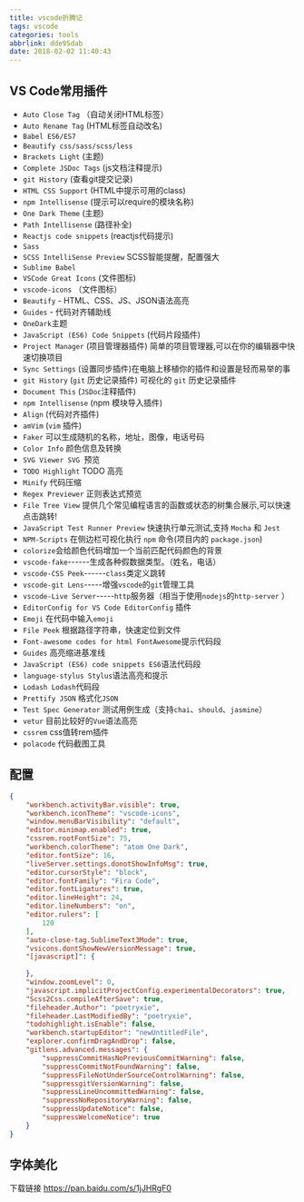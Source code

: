 ```yaml
---
title: vscode折腾记
tags: vscode
categories: tools
abbrlink: dde95dab
date: 2018-02-02 11:40:43
---
```


## VS Code常用插件

- `Auto Close Tag` （自动关闭HTML标签）
- `Auto Rename Tag` (HTML标签自动改名)
- `Babel ES6/ES7` 
- `Beautify css/sass/scss/less`
- `Brackets Light` (主题)
- `Complete JSDoc Tags` (js文档注释提示)
- `git History` (查看git提交记录)
- `HTML CSS Support` (HTML中提示可用的class)
- `npm Intellisense` (提示可以require的模块名称)
- `One Dark Theme` (主题)
- `Path Intellisense` (路径补全)
- `Reactjs code snippets` (reactjs代码提示)
- `Sass`
- `SCSS IntelliSense Preview`  SCSS智能提醒，配置强大
- `Sublime Babel`
- `VSCode Great Icons` (文件图标)
- `vscode-icons` （文件图标）
- `Beautify` - HTML、CSS、JS、JSON语法高亮
- `Guides` - 代码对齐辅助线
- `OneDark`主题
- `JavaScript (ES6) Code Snippets` (代码片段插件)
- `Project Manager` (项目管理器插件) 简单的项目管理器,可以在你的编辑器中快速切换项目
- `Sync Settings` (设置同步插件)在电脑上移植你的插件和设置是轻而易举的事
- `git History` (`git` 历史记录插件) 可视化的 `git` 历史记录插件
- `Document This` (`JSDoc`注释插件)
- `npm Intellisense` (npm 模块导入插件)
- `Align` (代码对齐插件)
- `amVim` (`vim` 插件)
- `Faker` 可以生成随机的名称，地址，图像，电话号码
- `Color Info` 颜色信息及转换 
- `SVG Viewer SVG `预览
- `TODO Highlight` TODO 高亮
- `Minify` 代码压缩 
- `Regex Previewer` 正则表达式预览
- `File Tree View`  提供几个常见编程语言的函数或状态的树集合展示,可以快速点击跳转!
- `JavaScript Test Runner Preview` 快速执行单元测试,支持 `Mocha` 和 `Jest`
- `NPM-Scripts` 在侧边栏可视化执行 `npm` 命令(项目内的 `package.json`)
- `colorize`会给颜色代码增加一个当前匹配代码颜色的背景
- `vscode-fake`------生成各种假数据类型。（姓名，电话）
- `vscode-CSS Peek`------`class`类定义跳转
- `vscode-git Lens`-----增强`vscode`的`git`管理工具
- `vscode-Live Server`-----`http`服务器（相当于使用`nodejs`的`http-server` ）
- `EditorConfig for VS Code EditorConfig` 插件
- `Emoji` 在代码中输入`emoji`
- `File Peek` 根据路径字符串，快速定位到文件
- `Font-awesome codes for html FontAwesome`提示代码段
- `Guides` 高亮缩进基准线
- `JavaScript (ES6) code snippets ES6`语法代码段
- `language-stylus Stylus`语法高亮和提示
- `Lodash Lodash`代码段
- `Prettify JSON` 格式化`JSON`
- `Test Spec Generator` 测试用例生成（支持`chai`、`should`、`jasmine`）
- `vetur` 目前比较好的`Vue`语法高亮
- `cssrem` css值转rem插件
- `polacode` 代码截图工具

## 配置

```json
{
    "workbench.activityBar.visible": true,
    "workbench.iconTheme": "vscode-icons",
    "window.menuBarVisibility": "default",
    "editor.minimap.enabled": true,
    "cssrem.rootFontSize": 75,
    "workbench.colorTheme": "atom One Dark",
    "editor.fontSize": 16,
    "liveServer.settings.donotShowInfoMsg": true,
    "editor.cursorStyle": "block",
    "editor.fontFamily": "Fira Code",
    "editor.fontLigatures": true,
    "editor.lineHeight": 24,
    "editor.lineNumbers": "on",
    "editor.rulers": [
        120
    ],
    "auto-close-tag.SublimeText3Mode": true,
    "vsicons.dontShowNewVersionMessage": true,
    "[javascript]": {
        
    },
    "window.zoomLevel": 0,
    "javascript.implicitProjectConfig.experimentalDecorators": true,
    "Scss2Css.compileAfterSave": true,
    "fileheader.Author": "poetryxie",
    "fileheader.LastModifiedBy": "poetryxie",
    "todohighlight.isEnable": false,
    "workbench.startupEditor": "newUntitledFile",
    "explorer.confirmDragAndDrop": false,
    "gitlens.advanced.messages": {
        "suppressCommitHasNoPreviousCommitWarning": false,
        "suppressCommitNotFoundWarning": false,
        "suppressFileNotUnderSourceControlWarning": false,
        "suppressgitVersionWarning": false,
        "suppressLineUncommittedWarning": false,
        "suppressNoRepositoryWarning": false,
        "suppressUpdateNotice": false,
        "suppressWelcomeNotice": true
    }
}
```

## 字体美化

下载链接 https://pan.baidu.com/s/1jJHRgF0
